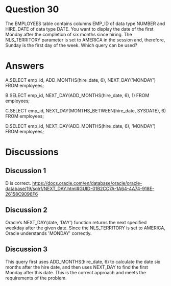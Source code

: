 # Question 30
The EMPLOYEES table contains columns EMP_ID of data type NUMBER and HIRE_DATE of data type DATE.
You want to display the date of the first Monday after the completion of six months since hiring.
The NLS_TERRITORY parameter is set to AMERICA in the session and, therefore, Sunday is the first day of the week.
Which query can be used?

# Answers
A.SELECT emp_id, ADD_MONTHS(hire_date, 6), NEXT_DAY('MONDAY') FROM employees;

B.SELECT emp_id, NEXT_DAY(ADD_MONTHS(hire_date, 6), 1) FROM employees;

C.SELECT emp_id, NEXT_DAY(MONTHS_BETWEEN(hire_date, SYSDATE), 6) FROM employees;

D.SELECT emp_id, NEXT_DAY(ADD_MONTHS(hire_date, 6), 'MONDAY') FROM employees;

# Discussions
## Discussion 1
D is correct. 
https://docs.oracle.com/en/database/oracle/oracle-database/19/sqlrf/NEXT_DAY.html#GUID-01B2CC7A-1A64-4A74-918E-26158C9096F6

## Discussion 2
Oracle’s NEXT_DAY(date, 'DAY') function returns the next specified weekday after the given date.
Since the NLS_TERRITORY is set to AMERICA, Oracle understands 'MONDAY' correctly.

## Discussion 3
This query first uses ADD_MONTHS(hire_date, 6) to calculate the date six months after the hire date, and then uses NEXT_DAY to find the first Monday after this date. This is the correct approach and meets the requirements of the problem.


